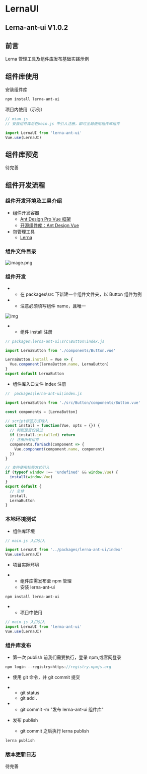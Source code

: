 # LernaUI

## Lerna-ant-ui V1.0.2

## 前言

Lerna 管理工具及组件库发布基础实践示例

## 组件库使用

安装组件库

```javascript
npm install lerna-ant-ui
```

项目内使用（示例）

```js
// mian.js
// 安装组件库后在main.js 中引入注册，即可全局使用组件库组件

import LernaUI from 'lerna-ant-ui'
Vue.use(LernaUI)
```

## 组件库预览

待完善

## 组件开发流程

### 组件开发环境及工具介绍

- 组件开发容器
  - [Ant Design Pro Vue 框架](https://pro.antdv.com/docs/getting-started)
  - [开源组件库：Ant Design Vue](https://antdv.com/docs/vue/introduce-cn/)
- 包管理工具
  - [Lerna](https://lerna.js.org/)

### 组件文件目录

![image.png](https://cdn.nlark.com/yuque/0/2021/png/22718125/1634096923130-c93e7f26-9876-4fc0-80d3-8087d25c6005.png)

### 组件开发

- - 在 packages\src 下新建一个组件文件夹，以 Button 组件为例

- - 注意必须填写组件 name，且唯一

![img](https://cdn.nlark.com/yuque/0/2021/png/22718125/1634097080030-7661e56a-0e5b-44bc-bda1-0fe4402aafb1.png)

- - 组件 install 注册

```javascript
// packages\lerna-ant-ui\src\Button\index.js

import LernaButton from './components/Button.vue'

LernaButton.install = Vue => {
  Vue.component(lernaButton.name, LernaButton)
}
export default LernaButton
```

- 组件库入口文件 index 注册

```javascript
//  packages\lerna-ant-ui\index.js

import LernaButton from './src/Button/components/Button.vue'

const components = [LernaButton]

// script标签方式映入
const install = function(Vue, opts = {}) {
  // 判断是否安装过
  if (install.installed) return
  // 注册所有组件
  components.forEach(component => {
    Vue.component(component.name, component)
  })
}

// 支持使用标签方式引入
if (typeof window !== 'undefined' && window.Vue) {
  install(window.Vue)
}
export default {
  // 总体
  install,
  LernaButton
}
```

### 本地环境测试

- 组件库环境

```javascript
// main.js 入口引入

import LernaUI from '../packages/lerna-ant-ui/index'
Vue.use(LernaUI)
```

- 项目实际环境

- - 组件库需发布至 npm 管理
  - 安装 lerna-ant-ui

```javascript
npm install lerna-ant-ui
```

- - 项目中使用

```javascript
// main.js 入口引入
import LernaUI from 'lerma-ant-ui'
Vue.use(LernaUI)
```

### 组件库发布

- 第一次 publish 前我们需要执行，登录 npm,或官网登录

```javascript
npm login --registry=https://registry.npmjs.org
```

- 使用 git 命令，并 git commit 提交

- - git status
  - git add .

- - git commit -m "发布 lerna-ant-ui 组件库"

- 发布 publish
  - git commit 之后执行 lerna publish

```javascript
lerna publish
```

### 版本更新日志

待完善
